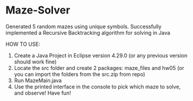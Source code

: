 # Maze-Solver
Generated 5 random mazes using unique symbols. 
Successfully implemented a Recursive Backtracking algorithm for solving in Java

HOW TO USE:
1. Create a Java Project in Eclipse version 4.29.0 (or any previous version should work fine)
2. Locate the src folder and create 2 packages: maze_files and hw05 (or you can import the folders from the src.zip from repo)
3. Run MazeMain.java 
4. Use the printed interface in the console to pick which maze to solve, and observe! Have fun!
